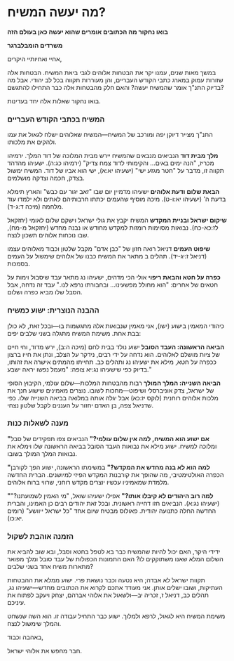 # מה יעשה המשיח?

**בואו נחקור מה הכתובים אומרים שהוא יעשה כאן בעולם הזה**

**משרדים הומבלברגר**

אחיי ואחיותיי היקרים,

במשך מאות שנים, עמנו יקר את הבטחות אלוהים לגבי ביאת המשיח. הבטחות אלה שזורות עמוק במארג כתבי הקודש העבריים, והן מעוררות תקווה בכל לב יהודי. אבל מה בדיוק התנ"ך אומר שהמשיח יעשה? והאם חלק מהבטחות אלה כבר התחילו להתגשם?

בואו נחקור שאלות אלה יחד בעדינות.

### המשיח בכתבי הקודש העבריים

התנ"ך מצייר דיוקן יפה ומורכב של המשיח—המשיח שאלוהים ישלח לגאול את עמו ולהקים את מלכותו.

**מלך מבית דוד**
הנביאים מנבאים שהמשיח יירש מבית המלוכה של דוד המלך. ירמיהו מכריז, "הנה ימים באים... והקימותי לדוד צמח צדיק" (ירמיהו כג:ה). ישעיהו מהדהד תקווה זו, מדבר על "חטר מגזע ישי" (ישעיהו יא:א), ישי הוא אביו של דוד. המשיח ימשול בצדק, חכמה וצדקה מושלמים.

**הבאת שלום ודעת אלוהים**
ישעיהו מדמיין יום שבו "זאב יגור עם כבש" והארץ תימלא בדעת ה' (ישעיהו יא:ו-ט). מיכה מוסיף שהעמים יכתתו חרבותיהם לאתים ולא ילמדו עוד מלחמה (מיכה ד:ג-ד).

**שיקום ישראל ובניית המקדש**
המשיח יקבץ את גולי ישראל וישקם שלום לאומי (יחזקאל לז:כא-כח). נבואות מסוימות רומזות למקדש מחודש או נבנה מחדש (יחזקאל מ-מח), שבו נוכחות אלוהים תשכון לנצח.

**שיפוט העמים**
דניאל רואה חזון של "כבן אדם" מקבל שלטון וכבוד מאלוהים עצמו (דניאל ז:יג-יד). תהלים ב מתאר את המשיח כבנו של אלוהים שימשול על העמים בסמכות.

**כפרה על חטא והבאת ריפוי**
אולי הכי מדהים, ישעיהו נג מתאר עבד שיסבול וימות על חטאים של אחרים: "הוא מחולל מפשעינו... ובחבורתו נרפא לנו." עבד זה נדחה, אבל הסבל שלו מביא כפרה ושלום.

### ההבנה הנוצרית: ישוע כמשיח

כיהודי המאמין בישוע (ישו), אני מאמין שנבואות אלה מתגשמות בו—ובכל זאת, לא כולן בבת אחת. משימת המשיח מתגלה בשני שלבים יפים:

**הביאה הראשונה: העבד הסובל**
ישוע נולד בבית לחם (מיכה ה:ב), ירש מדוד, וחי חיים של ציות מושלם לאלוהים. הוא נדחה על ידי רבים, נידקר על הצלב, ונתן את חייו ברצון ככפרה על חטא, מילא את ישעיהו נג ותהלים כב. תחייתו מהמתים אישרה את זהותו, בדיוק כפי שישעיהו נג:יא צופה: "מעמל נפשו יראה ישבע."

**הביאה השנייה: המלך המולך**
רבות מהבטחות המלכות—שלום עולמי, הקיבוץ הסופי של ישראל, צדק אוניברסלי ושיפוט—מחכות לשובו. נוצרים מאמינים שישוע חנך את מלכות אלוהים רוחנית (לוקס יז:כא) אבל יגלה אותה במלואה בביאה השנייה שלו. כפי שדניאל צפה, בן האדם יחזור על העננים לקבל שלטון נצחי.

### מענה לשאלות כנות

**"אם ישוע הוא המשיח, למה אין שלום עולמי?"**
הנביאים צפו תפקידים של סבל ומלוכה למשיח. ישוע מילא את נבואות העבד הסובל בביאה הראשונה שלו וימלא את נבואות המלך המולך בשובו.

**"למה הוא לא בנה מחדש את המקדש?"**
במשימתו הראשונה, ישוע הפך לקורבן הכפרה האולטימטיבי, מה שהופך את קורבנות המקדש הפיזי למיושנים. הברית החדשה מלמדת שמאמיניו עכשיו יוצרים מקדש רוחני, שרווי ברוח אלוהים.

**"למה רוב היהודים לא קיבלו אותו?"**
אפילו ישעיהו שואל, "מי האמין לשמועתנו?" (ישעיהו נג:א). הנביאים חזו דחייה ראשונית. ובכל זאת יהודים רבים כן האמינו, והברית החדשה החלה כתנועה יהודית. פאולוס מבטיח שיום אחד "כל ישראל ייוושע" (רומים יא:כו).

### הזמנה אוהבת לשקול

ידידי היקר, האם יכול להיות שהמשיח כבר בא לטפל בחטא וסבל, ובא שוב להביא את השלום המלא שאנו משתוקקים לו? האם התמונות הכפולות של עבד סובל ומלך מפואר מתארות משיח אחד בשני שלבים?

תקוות ישראל לא אבדה; היא נטעה וכבר נושאת פרי. ישוע ממלא את ההבטחות העתיקות, ושובו ישלים אותן. אני מעודד אתכם לקרוא את הכתובים מחדש—ישעיהו נג, תהלים כב, דניאל ז, זכריה יב—ולשאול את אלוהי אברהם, יצחק ויעקב לפתוח את עיניכם.

משימת המשיח היא לגאול, לרפא ולמלוך. ישוע כבר התחיל עבודה זו. הוא השה שנשחט והמלך שימשול לנצח.

באהבה וכבוד,

חבר מחפש את אלוהי ישראל. 